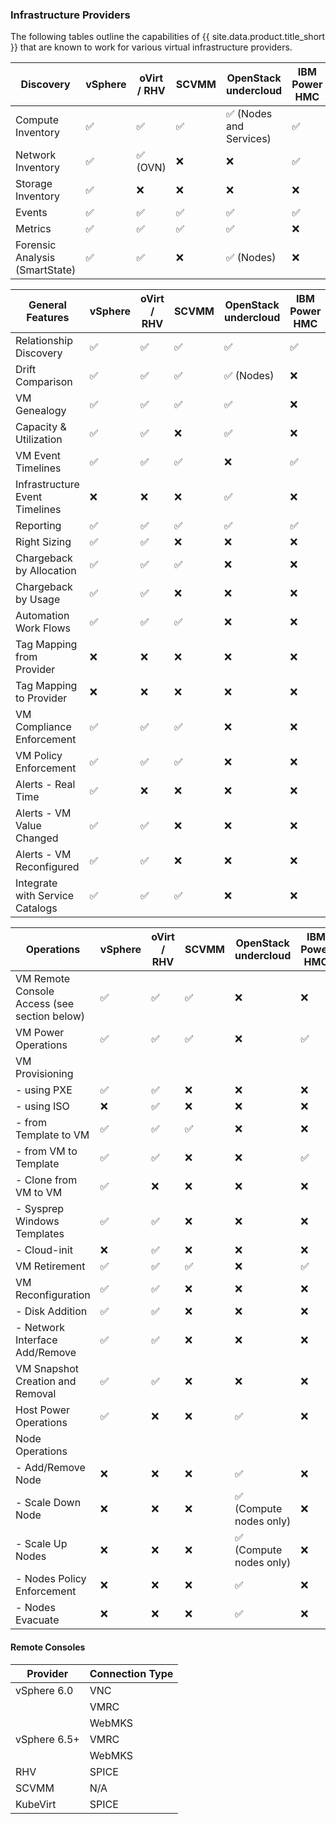 ### Infrastructure Providers

 The following tables outline the capabilities of {{ site.data.product.title_short }} that are known to work for various virtual infrastructure providers.

| Discovery                                                    | vSphere | oVirt / RHV | SCVMM | OpenStack undercloud    | IBM Power HMC | KubeVirt |
| ------------------------------------------------------------ | ------- | ----------- | ----- | ----------------------- | ------------- | -------- |
| Compute Inventory                                            | ✅      | ✅          | ✅    | ✅ (Nodes and Services) | ✅            | ✅         |
| Network Inventory                                            | ✅      | ✅ (OVN)    | ❌    | ❌                      | ✅            | ❌          |
| Storage Inventory                                            | ✅      | ❌          | ❌    | ❌                      | ❌            | ✅         |
| Events                                                       | ✅      | ✅          | ✅    | ✅                      | ✅            | ❌          |
| Metrics                                                      | ✅      | ✅          | ✅    | ✅                      | ❌            | ❌          |
| Forensic Analysis (SmartState)                               | ✅      | ✅          | ❌    | ✅ (Nodes)              | ❌            | ❌          |

| General Features                                             | vSphere | oVirt / RHV | SCVMM | OpenStack undercloud | IBM Power HMC | KubeVirt |
| ------------------------------------------------------------ | ------- | ----------- | ------| -------------------- | ------------- | -------- |
| Relationship Discovery                                       | ✅      | ✅          | ✅    | ✅                   | ✅            | ✅         |
| Drift Comparison                                             | ✅      | ✅          | ✅    | ✅ (Nodes)           | ❌            | ❌          |
| VM Genealogy                                                 | ✅      | ✅          | ✅    | ✅                   | ❌            | ✅         |
| Capacity & Utilization                                       | ✅      | ✅          | ❌    | ✅                   | ❌            | ❌          |
| VM Event Timelines                                           | ✅      | ✅          | ✅    | ❌                   | ✅            | ❌          |
| Infrastructure Event Timelines                               | ❌      | ❌          | ❌    | ✅                   | ❌            | ❌          |
| Reporting                                                    | ✅      | ✅          | ✅    | ✅                   | ✅            | ✅         |
| Right Sizing                                                 | ✅      | ✅          | ❌    | ❌                   | ❌            | ❌          |
| Chargeback by Allocation                                     | ✅      | ✅          | ✅    | ❌                   | ❌            | ❌          |
| Chargeback by Usage                                          | ✅      | ✅          | ❌    | ❌                   | ❌            | ❌          |
| Automation Work Flows                                        | ✅      | ✅          | ✅    | ❌                   | ❌            | ❌          |
| Tag Mapping from Provider                                    | ❌      | ❌          | ❌    | ❌                   | ❌            | ❌          |
| Tag Mapping to Provider                                      | ❌      | ❌          | ❌    | ❌                   | ❌            | ❌          |
| VM Compliance Enforcement                                    | ✅      | ✅          | ✅    | ❌                   | ❌            | ❌          |
| VM Policy Enforcement                                        | ✅      | ✅          | ✅    | ❌                   | ❌            | ❌          |
| Alerts - Real Time                                           | ✅      | ❌          | ❌    | ❌                   | ❌            | ❌          |
| Alerts - VM Value Changed                                    | ✅      | ✅          | ❌    | ❌                   | ❌            | ❌          |
| Alerts - VM Reconfigured                                     | ✅      | ✅          | ❌    | ❌                   | ❌            | ❌          |
| Integrate with Service Catalogs                              | ✅      | ✅          | ✅    | ❌                   | ❌            | ❌          |

| Operations                                                   | vSphere | oVirt / RHV | SCVMM | OpenStack undercloud    | IBM Power HMC | KubeVirt |
| ------------------------------------------------------------ | ------- | ----------- | ----- | ----------------------- | --------------| -------- |
| VM Remote Console Access (see section below)                 | ✅      | ✅          | ✅    | ❌                      | ❌            | ✅         |
| VM Power Operations                                          | ✅      | ✅          | ✅    | ❌                      | ✅            | ✅         |
| VM Provisioning                                              |         |             |       |                         |               |
|   - using PXE                                                | ✅      | ✅          | ❌    | ❌                      | ❌            | ❌          |
|   - using ISO                                                | ❌      | ✅          | ❌    | ❌                      | ❌            | ❌          |
|   - from Template to VM                                      | ✅      | ✅          | ✅    | ❌                      | ❌            | ✅         |
|   - from VM to Template                                      | ✅      | ✅          | ❌    | ❌                      | ✅            | ❌          |
|   - Clone from VM to VM                                      | ✅      | ❌          | ❌    | ❌                      | ❌            | ❌          |
|   - Sysprep Windows Templates                                | ✅      | ✅          | ❌    | ❌                      | ❌            | ❌          |
|   - Cloud-init                                               | ❌      | ✅          | ❌    | ❌                      | ❌            | ❌          |
| VM Retirement                                                | ✅      | ✅          | ✅    | ❌                      | ✅            | ✅         |
| VM Reconfiguration                                           | ✅      | ✅          | ❌    | ❌                      | ❌            | ❌          |
|   - Disk Addition                                            | ✅      | ✅          | ❌    | ❌                      | ❌            | ❌          |
|   - Network Interface Add/Remove                             | ✅      | ✅          | ❌    | ❌                      | ❌            | ❌          |
| VM Snapshot Creation and Removal                             | ✅      | ✅          | ❌    | ❌                      | ❌            | ❌          |
| Host Power Operations                                        | ✅      | ❌          | ❌    | ✅                      | ❌            | ❌          |
| Node Operations                                              |         |             |       |                         |               | ❌          |
|   - Add/Remove Node                                          | ❌      | ❌          | ❌    | ✅                      | ❌            | ❌          |
|   - Scale Down Node                                          | ❌      | ❌          | ❌    | ✅ (Compute nodes only) | ❌            | ❌          |
|   - Scale Up Nodes                                           | ❌      | ❌          | ❌    | ✅ (Compute nodes only) | ❌            | ❌          |
|   - Nodes Policy Enforcement                                 | ❌      | ❌          | ❌    | ✅                      | ❌            | ❌          |
|   - Nodes Evacuate                                           | ❌      | ❌          | ❌    | ✅                      | ❌            | ❌          |

#### Remote Consoles

| Provider     | Connection Type |
| ------------ | --------------- |
| vSphere 6.0  | VNC             |
|              | VMRC            |
|              | WebMKS          |
| vSphere 6.5+ | VMRC            |
|              | WebMKS          |
| RHV          | SPICE           |
| SCVMM        | N/A             |
| KubeVirt     | SPICE           |
